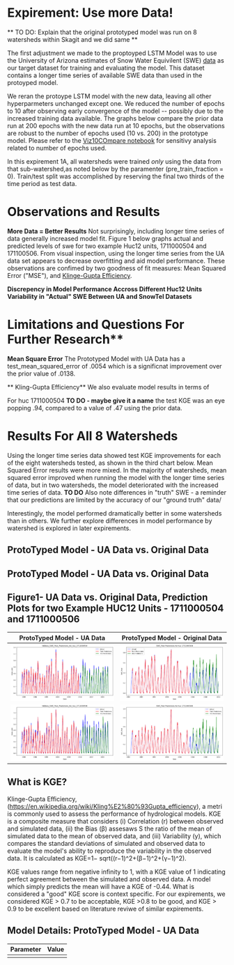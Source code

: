 # Expirement: Use more Data! 

** TO DO: Explain that the original prototyped model was run on 8 watersheds within Skagit and we did same **

The first adjustment we made to the proptoyped LSTM Model was to use the University of Arizona estimates of Snow Water Equivilent (SWE) [data]( https://climate.arizona.edu/data/UA_SWE/) as our target dataset for training and evaluating the model. This dataset contains a longer time series of available SWE data than used in the protoyped model. 

We reran the protoype LSTM model with the new data, leaving all other hyperparmeters unchanged except one. We reduced the number of epochs to 10 after observing early convergence of the model -- possibly due to the increased training data available. The graphs below compare the prior data run at 200 epochs with the new data run at 10 epochs, but the observations are robust to the number of epochs used (10 vs. 200) in the prototype model. Please refer to the [Viz10COmpare notebook](notebooks/Prototype_Model_Results/VizHuc10Compare.ipynb) for sensitivy analysis related to number of epochs used.  

In this expirement 1A, all watersheds were trained *only* using the data from that sub-watershed,as noted below by the paramenter (pre_train_fraction = 0).  Train/test split was accomplished by reserving the final two thirds of the time period as test data. 


# Observations and Results 

**More Data = Better Results**
Not surprisingly, including longer time series of data generally increased model fit.  Figure 1 below graphs actual and predicted levels of swe for two example Huc12 units, 1711000504 and 171100506.  From visual inspection, using the longer time series from the UA data set appears to decrease overfitting and aid model performance. These observations are confimed by two goodness of fit measures: Mean Squared Error ("MSE"), and  [Klinge-Gupta Efficiency](#what_is_KGE). 

**Discrepency in Model Performance Accross Different Huc12 Units**
**Variability in "Actual" SWE Between UA and SnowTel Datasets**

# Limitations and Questions For Further Research**

**Mean Square Error**  The Prototyped Model with UA Data has a test_mean_squared_error of .0054 which is a significnat improvement over the prior value of .0138.  

** Kling-Gupta Efficiency** We also evaluate model results in terms of

For huc 1711000504 **TO DO - maybe give it a name** the test KGE was an eye popping .94, compared to a value of .47 using the prior data.  

# Results For All 8 Watersheds 

Using the longer time series data showed test KGE improvements for each of the eight watersheds tested, as shown in the third chart below. Mean Squared Error results were more mixed. In the majority of watersheds, mean squared error improved when running the model with the longer time series of data, but in two watersheds, the model deteriorated with the increased time series of data. **TO DO** Also note differences in "truth" SWE - a reminder that our predictions are limited by the accuracy of our "ground truth" data/  

Interestingly, the model performed dramatically better in some watersheds than in others. We further explore differences in model performance by watershed is explored in later expirements. 


## ProtoTyped Model - UA Data vs. Original Data

## ProtoTyped Model - UA Data vs. Original Data

## Figure1- UA Data vs. Original Data, Prediction Plots for two Example HUC12 Units - 1711000504 and 1711000506

| ProtoTyped Model - UA Data | ProtoTyped Model - Original Data |
|----------------------------|---------------------------------|
| ![UA Data](../notebooks/Prototype_Model_Results/charts/UAData_SWE_Post_Predictions_for_huc_1711000504.png) | ![Original Data](../notebooks/Prototype_Model_Results/charts/SWE_Post_Predictions_for_huc_1711000504.png) |
| ![UA Data](../notebooks/Prototype_Model_Results/charts/UAData_SWE_Post_Predictions_for_huc_1711000506.png) | ![Original Data](../notebooks/Prototype_Model_Results/charts/SWE_Post_Predictions_for_huc_1711000506.png) |



## What is KGE? 
Klinge-Gupta Efficiency, (https://en.wikipedia.org/wiki/Kling%E2%80%93Gupta_efficiency), a metri is commonly used to assess the performance of hydrological models. KGE is a composite measure that considers (i) Correlation (r) between observed and simulated data, (ii) the Bias (β) assesaws S the ratio of the mean of simulated data to the mean of observed data, and (iii) Variability (y), which compares the standard deviations of simulated and observed data to evaluate the model's ability to reproduce the variability in the observed data.  It is calculated as KGE=1− sqrt((r−1)^2+(β−1)^2+(γ−1)^2).  

KGE values range from negative infinity to 1, with a KGE value of 1 indicating perfect agreement between the simulated and observed data. A model which simply predicts the mean will have a KGE of -0.44.  What is considered a "good" KGE score is context specific.  For our expirements, we considered KGE > 0.7 to be acceptable, KGE >0.8 to be good, and KGE > 0.9 to be excellent based on literature reviwe of similar expirements.  



## Model Details: ProtoTyped Model - UA Data 
| Parameter           | Value                       |
|---------------------|-----------------------------|
||


